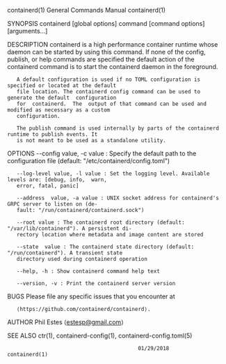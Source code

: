 containerd(1)                           General Commands Manual                          containerd(1)

SYNOPSIS
       containerd [global options] command [command options] [arguments...]

DESCRIPTION
       containerd  is  a  high performance container runtime whose daemon can be started by using this
       command. If none of the config, publish, or help commands are specified the default  action  of
       the containerd command is to start the containerd daemon in the foreground.

       A default configuration is used if no TOML configuration is specified or located at the default
       file location. The containerd config command can be used to generate the default  configuration
       for  containerd.  The  output of that command can be used and modified as necessary as a custom
       configuration.

       The publish command is used internally by parts of the containerd runtime to publish events. It
       is not meant to be used as a standalone utility.

OPTIONS
       --config  value,  -c  value  :  Specify  the  default  path to the configuration file (default:
       "/etc/containerd/config.toml")

       --log-level value, -l value : Set the logging level. Available levels are: [debug, info,  warn,
       error, fatal, panic]

       --address  value, -a value : UNIX socket address for containerd's GRPC server to listen on (de‐
       fault: "/run/containerd/containerd.sock")

       --root value : The containerd root directory (default: "/var/lib/containerd"). A persistent di‐
       rectory location where metadata and image content are stored

       --state  value : The containerd state directory (default: "/run/containerd"). A transient state
       directory used during containerd operation

       --help, -h : Show containerd command help text

       --version, -v : Print the containerd server version

BUGS
       Please file any specific issues that you encounter at

       ⟨https://github.com/containerd/containerd⟩.

AUTHOR
       Phil Estes ⟨estesp@gmail.com⟩

SEE ALSO
       ctr(1), containerd-config(1), containerd-config.toml(5)

                                              01/29/2018                                 containerd(1)
